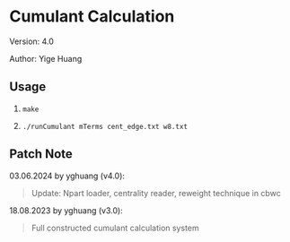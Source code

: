 # Cumulant Calculation

Version: 4.0

Author: Yige Huang

## Usage

1. `make`

2. `./runCumulant mTerms cent_edge.txt w8.txt`

## Patch Note

03.06.2024 by yghuang (v4.0):

> Update: Npart loader, centrality reader, reweight technique in cbwc

18.08.2023 by yghuang (v3.0):

> Full constructed cumulant calculation system
